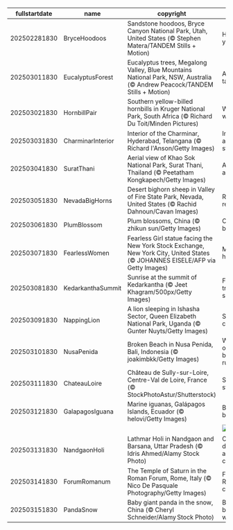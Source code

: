 |fullstartdate|name|copyright|title|image|
|--|--|--|--|--|
202502281830|BryceHoodoos|Sandstone hoodoos, Bryce Canyon National Park, Utah, United States (© Stephen Matera/TANDEM Stills + Motion)|Hoodoo you do?|![](/en-IN/2025/03/202502281830BryceHoodoos.jpg)|
202503011830|EucalyptusForest|Eucalyptus trees, Megalong Valley, Blue Mountains National Park, NSW, Australia (© Andrew Peacock/TANDEM Stills + Motion)|A eucalyp-tastic view|![](/en-IN/2025/03/202503011830EucalyptusForest.jpg)|
202503021830|HornbillPair|Southern yellow-billed hornbills in Kruger National Park, South Africa (© Richard Du Toit/Minden Pictures)|Wild about wildlife|![](/en-IN/2025/03/202503021830HornbillPair.jpg)|
202503031830|CharminarInterior|Interior of the Charminar, Hyderabad, Telangana (© Richard I'Anson/Getty Images)|Inside the ancient stone walls|![](/en-IN/2025/03/202503031830CharminarInterior.jpg)|
202503041830|SuratThani|Aerial view of Khao Sok National Park, Surat Thani, Thailand (© Peetatham Kongkapech/Getty Images)|A jungle adventure|![](/en-IN/2025/03/202503041830SuratThani.jpg)|
202503051830|NevadaBigHorns|Desert bighorn sheep in Valley of Fire State Park, Nevada, United States (© Rachid Dahnoun/Cavan Images)|Rocky relationship|![](/en-IN/2025/03/202503051830NevadaBigHorns.jpg)|
202503061830|PlumBlossom|Plum blossoms, China (© zhikun sun/Getty Images)|China in bloom|![](/en-IN/2025/03/202503061830PlumBlossom.jpg)|
202503071830|FearlessWomen|Fearless Girl statue facing the New York Stock Exchange, New York City, United States (© JOHANNES EISELE/AFP via Getty Images)|Making her-story!|![](/en-IN/2025/03/202503071830FearlessWomen.jpg)|
202503081830|KedarkanthaSummit|Sunrise at the summit of Kedarkantha (© Jeet Khagram/500px/Getty Images)|Frozen trails, soft sunrise|![](/en-IN/2025/03/202503081830KedarkanthaSummit.jpg)|
202503091830|NappingLion|A lion sleeping in Ishasha Sector, Queen Elizabeth National Park, Uganda (© Gunter Nuyts/Getty Images)|Snooze and conquer|![](/en-IN/2025/03/202503091830NappingLion.jpg)|
202503101830|NusaPenida|Broken Beach in Nusa Penida, Bali, Indonesia (© joakimbkk/Getty Images)|When the ocean breaks the rules|![](/en-IN/2025/03/202503101830NusaPenida.jpg)|
202503111830|ChateauLoire|Château de Sully-sur-Loire, Centre-Val de Loire, France (© StockPhotoAstur/Shutterstock)|Standing strong|![](/en-IN/2025/03/202503111830ChateauLoire.jpg)|
202503121830|GalapagosIguana|Marine iguanas, Galápagos Islands, Ecuador (© helovi/Getty Images)|Basking buddies|![](/en-IN/2025/03/202503121830GalapagosIguana.jpg)|
||||![](/en-IN/2025/03/.jpg)|
202503131830|NandgaonHoli|Lathmar Holi in Nandgaon and Barsana, Uttar Pradesh (© Idris Ahmed/Alamy Stock Photo)|Colour, devotion and festive cheer|![](/en-IN/2025/03/202503131830NandgaonHoli.jpg)|
202503141830|ForumRomanum|The Temple of Saturn in the Roman Forum, Rome, Italy (© Nico De Pasquale Photography/Getty Images)|Friends, Romans, countrymen|![](/en-IN/2025/03/202503141830ForumRomanum.jpg)|
202503151830|PandaSnow|Baby giant panda in the snow, China (© Cheryl Schneider/Alamy Stock Photo)|Back to black...and white|![](/en-IN/2025/03/202503151830PandaSnow.jpg)|
